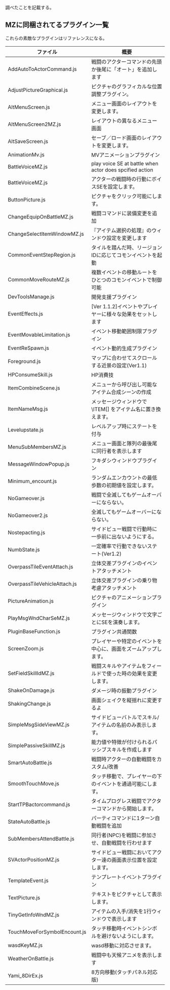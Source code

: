調べたことを記載する。



## MZに同梱されてるプラグイン一覧

これらの素敵なプラグインはリファレンスになる。

|ファイル|概要|
|---|---|
|AddAutoToActorCommand.js|戦闘のアクターコマンドの先頭か後尾に「オート」を追加します|
|AdjustPictureGraphical.js|ピクチャのグラフィカルな位置調整プラグイン。|
|AltMenuScreen.js|メニュー画面のレイアウトを変更します。|
|AltMenuScreen2MZ.js|レイアウトの異なるメニュー画面|
|AltSaveScreen.js|セーブ／ロード画面のレイアウトを変更します。|
|AnimationMv.js|MVアニメーションプラグイン|
|BattleVoiceMZ.js|play voice SE at battle when actor does spcified action|
|BattleVoiceMZ.js|アクターの戦闘時の行動にボイスSEを設定します。|
|ButtonPicture.js|ピクチャをクリック可能にします。|
|ChangeEquipOnBattleMZ.js|戦闘コマンドに装備変更を追加|
|ChangeSelectItemWindowMZ.js|『アイテム選択の処理』のウィンドウ設定を変更します|
|CommonEventStepRegion.js|タイルを踏んだ時、リージョンIDに応じてコモンイベントを起動|
|CommonMoveRouteMZ.js|複数イベントの移動ルートをひとつのコモンイベントで制御可能|
|DevToolsManage.js|開発支援プラグイン|
|EventEffects.js|[Ver 1.1.2]イベントやプレイヤーに様々な効果をセットします|
|EventMovableLimitation.js|イベント移動範囲制限プラグイン|
|EventReSpawn.js|イベント動的生成プラグイン|
|Foreground.js|マップに合わせてスクロールする近景の設定(Ver1.1)|
|HPConsumeSkill.js|HP消費技|
|ItemCombineScene.js|メニューから呼び出し可能なアイテム合成シーンの作成|
|ItemNameMsg.js|メッセージウィンドウで \ITEM[] をアイテム名に置き換えます。|
|Levelupstate.js|レベルアップ時にステートを付与|
|MenuSubMembersMZ.js|メニュー画面と隊列の最後尾に同行者を表示します|
|MessageWindowPopup.js|フキダシウィンドウプラグイン|
|Minimum_encount.js|ランダムエンカウントの最低歩数の初期値を設定します。|
|NoGameover.js|戦闘で全滅してもゲームオーバーにならない。|
|NoGameover2.js|全滅してもゲームオーバーにならない。|
|Nostepacting.js|サイドビュー戦闘で行動時に一歩前に出ないようにする。|
|NumbState.js|一定確率で行動できないステート(Ver1.2)|
|OverpassTileEventAttach.js|立体交差プラグインのイベントアタッチメント|
|OverpassTileVehicleAttach.js|立体交差プラグインの乗り物考慮アタッチメント|
|PictureAnimation.js|ピクチャのアニメーションプラグイン|
|PlayMsgWndCharSeMZ.js|メッセージウィンドウで文字ごとにSEを演奏します。|
|PluginBaseFunction.js|プラグイン共通関数|
|ScreenZoom.js|プレイヤーや特定のイベントを中心に、画面をズームアップします。|
|SetFieldSkillIdMZ.js|戦闘スキルやアイテムをフィールドで使った時の効果を変更します。|
|ShakeOnDamage.js|ダメージ時の振動プラグイン|
|ShakingChange.js|画面シェイクを縦揺れに変更するよ|
|SimpleMsgSideViewMZ.js|サイドビューバトルでスキル/アイテムの名前のみ表示します。|
|SimplePassiveSkillMZ.js|能力値や特徴が付けられるパッシブスキルを作成します|
|SmartAutoBattle.js|戦闘時アクターの自動戦闘をカスタム/改善|
|SmoothTouchMove.js|タッチ移動で、プレイヤーの下のイベントを通過可能にします。|
|StartTPBactorcommand.js|タイムプログレス戦闘でアクターコマンドから開始します。|
|StateAutoBattle.js|パーティコマンドに1ターン自動戦闘を追加|
|SubMembersAttendBattle.js|同行者(NPC)を戦闘に参加させ、自動戦闘を行わせます|
|SVActorPositionMZ.js|サイドビュー戦闘においてアクター達の画面表示位置を設定します。|
|TemplateEvent.js|テンプレートイベントプラグイン|
|TextPicture.js|テキストをピクチャとして表示します。|
|TinyGetInfoWndMZ.js|アイテムの入手/消失を1行ウィンドウで表示します|
|TouchMoveForSymbolEncount.js|タッチ移動時イベントシンボルを避けないようにします。|
|wasdKeyMZ.js|wasd移動に対応させます。|
|WeatherOnBattle.js|戦闘中も天候アニメを表示します|
|Yami_8DirEx.js|8方向移動(タッチパネル対応版)